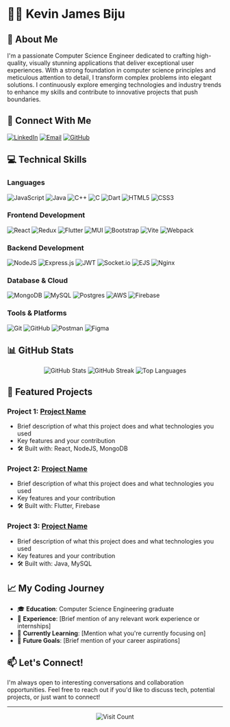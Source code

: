 # 👨‍💻 Kevin James Biju

## 🚀 About Me
I'm a passionate Computer Science Engineer dedicated to crafting high-quality, visually stunning applications that deliver exceptional user experiences. With a strong foundation in computer science principles and meticulous attention to detail, I transform complex problems into elegant solutions. I continuously explore emerging technologies and industry trends to enhance my skills and contribute to innovative projects that push boundaries.

## 🔗 Connect With Me
[![LinkedIn](https://img.shields.io/badge/LinkedIn-%230077B5.svg?logo=linkedin&logoColor=white)](https://www.linkedin.com/in/kevin-james-biju/) 
[![Email](https://img.shields.io/badge/Email-D14836?logo=gmail&logoColor=white)](mailto:kevinjamesbiju2000@gmail.com)
[![GitHub](https://img.shields.io/badge/GitHub-100000?logo=github&logoColor=white)](https://github.com/KevinBiju2310)

## 💻 Technical Skills

### Languages
![JavaScript](https://img.shields.io/badge/javascript-%23323330.svg?style=for-the-badge&logo=javascript&logoColor=%23F7DF1E)
![Java](https://img.shields.io/badge/java-%23ED8B00.svg?style=for-the-badge&logo=openjdk&logoColor=white)
![C++](https://img.shields.io/badge/c++-%2300599C.svg?style=for-the-badge&logo=c%2B%2B&logoColor=white)
![C](https://img.shields.io/badge/c-%2300599C.svg?style=for-the-badge&logo=c&logoColor=white)
![Dart](https://img.shields.io/badge/dart-%230175C2.svg?style=for-the-badge&logo=dart&logoColor=white)
![HTML5](https://img.shields.io/badge/html5-%23E34F26.svg?style=for-the-badge&logo=html5&logoColor=white)
![CSS3](https://img.shields.io/badge/css3-%231572B6.svg?style=for-the-badge&logo=css3&logoColor=white)

### Frontend Development
![React](https://img.shields.io/badge/react-%2320232a.svg?style=for-the-badge&logo=react&logoColor=%2361DAFB)
![Redux](https://img.shields.io/badge/redux-%23593d88.svg?style=for-the-badge&logo=redux&logoColor=white)
![Flutter](https://img.shields.io/badge/Flutter-%2302569B.svg?style=for-the-badge&logo=Flutter&logoColor=white)
![MUI](https://img.shields.io/badge/MUI-%230081CB.svg?style=for-the-badge&logo=mui&logoColor=white)
![Bootstrap](https://img.shields.io/badge/bootstrap-%238511FA.svg?style=for-the-badge&logo=bootstrap&logoColor=white)
![Vite](https://img.shields.io/badge/vite-%23646CFF.svg?style=for-the-badge&logo=vite&logoColor=white)
![Webpack](https://img.shields.io/badge/webpack-%238DD6F9.svg?style=for-the-badge&logo=webpack&logoColor=black)

### Backend Development
![NodeJS](https://img.shields.io/badge/node.js-6DA55F?style=for-the-badge&logo=node.js&logoColor=white)
![Express.js](https://img.shields.io/badge/express.js-%23404d59.svg?style=for-the-badge&logo=express&logoColor=%2361DAFB)
![JWT](https://img.shields.io/badge/JWT-black?style=for-the-badge&logo=JSON%20web%20tokens)
![Socket.io](https://img.shields.io/badge/Socket.io-black?style=for-the-badge&logo=socket.io&badgeColor=010101)
![EJS](https://img.shields.io/badge/ejs-%23B4CA65.svg?style=for-the-badge&logo=ejs&logoColor=black)
![Nginx](https://img.shields.io/badge/nginx-%23009639.svg?style=for-the-badge&logo=nginx&logoColor=white)

### Database & Cloud
![MongoDB](https://img.shields.io/badge/MongoDB-%234ea94b.svg?style=for-the-badge&logo=mongodb&logoColor=white)
![MySQL](https://img.shields.io/badge/mysql-4479A1.svg?style=for-the-badge&logo=mysql&logoColor=white)
![Postgres](https://img.shields.io/badge/postgres-%23316192.svg?style=for-the-badge&logo=postgresql&logoColor=white)
![AWS](https://img.shields.io/badge/AWS-%23FF9900.svg?style=for-the-badge&logo=amazon-aws&logoColor=white)
![Firebase](https://img.shields.io/badge/firebase-a08021?style=for-the-badge&logo=firebase&logoColor=ffcd34)

### Tools & Platforms
![Git](https://img.shields.io/badge/git-%23F05033.svg?style=for-the-badge&logo=git&logoColor=white)
![GitHub](https://img.shields.io/badge/github-%23121011.svg?style=for-the-badge&logo=github&logoColor=white)
![Postman](https://img.shields.io/badge/Postman-FF6C37?style=for-the-badge&logo=postman&logoColor=white)
![Figma](https://img.shields.io/badge/figma-%23F24E1E.svg?style=for-the-badge&logo=figma&logoColor=white)

## 📊 GitHub Stats

<div align="center">
  <img src="https://github-readme-stats.vercel.app/api?username=KevinBiju2310&theme=nord&hide_border=false&include_all_commits=false&count_private=false" alt="GitHub Stats" />
  <img src="https://nirzak-streak-stats.vercel.app/?user=KevinBiju2310&theme=nord&hide_border=false" alt="GitHub Streak" />
  <img src="https://github-readme-stats.vercel.app/api/top-langs/?username=KevinBiju2310&theme=nord&hide_border=false&include_all_commits=false&count_private=false&layout=compact" alt="Top Languages" />
</div>

## 🌟 Featured Projects

### Project 1: [Project Name](https://github.com/KevinBiju2310/project-link)
- Brief description of what this project does and what technologies you used
- Key features and your contribution
- 🛠️ Built with: React, NodeJS, MongoDB

### Project 2: [Project Name](https://github.com/KevinBiju2310/project-link)
- Brief description of what this project does and what technologies you used
- Key features and your contribution
- 🛠️ Built with: Flutter, Firebase

### Project 3: [Project Name](https://github.com/KevinBiju2310/project-link)
- Brief description of what this project does and what technologies you used
- Key features and your contribution
- 🛠️ Built with: Java, MySQL

## 📈 My Coding Journey
- 🎓 **Education**: Computer Science Engineering graduate
- 💼 **Experience**: [Brief mention of any relevant work experience or internships]
- 🌱 **Currently Learning**: [Mention what you're currently focusing on]
- 🔭 **Future Goals**: [Brief mention of your career aspirations]

## 📫 Let's Connect!
I'm always open to interesting conversations and collaboration opportunities. Feel free to reach out if you'd like to discuss tech, potential projects, or just want to connect!

---

<div align="center">
  <img src="https://visitcount.itsvg.in/api?id=KevinBiju2310&icon=0&color=0" alt="Visit Count" />
</div>

<!-- Profile inspired by GPRM (https://gprm.itsvg.in) and customized by Kevin James Biju -->
